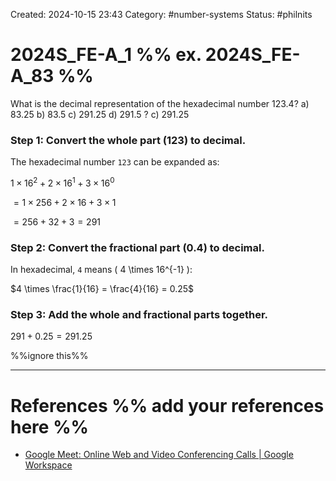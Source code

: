Created: 2024-10-15 23:43
Category: #number-systems
Status: #philnits



# 2024S_FE-A_1 %% ex. 2024S_FE-A_83 %%

What is the decimal representation of the hexadecimal number 123.4?
a) 83.25
b) 83.5
c) 291.25
d) 291.5
?
c) 291.25
### Step 1: Convert the whole part (123) to decimal.

The hexadecimal number `123` can be expanded as:

$1 \times 16^2 + 2 \times 16^1 + 3 \times 16^0$

$= 1 \times 256 + 2 \times 16 + 3 \times 1$

$= 256 + 32 + 3 = 291$

### Step 2: Convert the fractional part (0.4) to decimal.

In hexadecimal, `4` means \( 4 \times 16^{-1} \):

$4 \times \frac{1}{16} = \frac{4}{16} = 0.25$

### Step 3: Add the whole and fractional parts together.

$291 + 0.25 = 291.25$



%%ignore this%%



---









# References %% add your references here %%
- [Google Meet: Online Web and Video Conferencing Calls | Google Workspace](https://meet.google.com/landing?authuser=4)